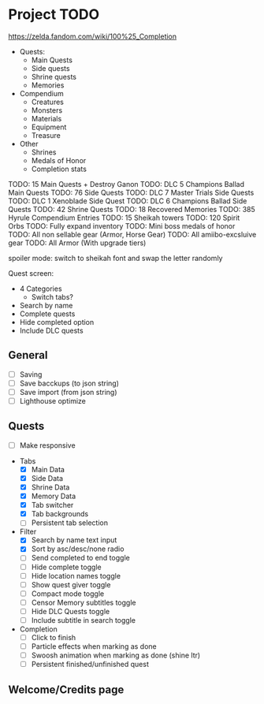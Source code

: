 # Project TODO

<https://zelda.fandom.com/wiki/100%25_Completion>

- Quests:
  - Main Quests
  - Side quests
  - Shrine quests
  - Memories
- Compendium
  - Creatures
  - Monsters
  - Materials
  - Equipment
  - Treasure
- Other
  - Shrines
  - Medals of Honor
  - Completion stats

TODO: 15 Main Quests + Destroy Ganon
TODO: DLC 5 Champions Ballad Main Quests
TODO: 76 Side Quests
TODO: DLC 7 Master Trials Side Quests
TODO: DLC 1 Xenoblade Side Quest
TODO: DLC 6 Champions Ballad Side Quests
TODO: 42 Shrine Quests
TODO: 18 Recovered Memories
TODO: 385 Hyrule Compendium Entries
TODO: 15 Sheikah towers
TODO: 120 Spirit Orbs
TODO: Fully expand inventory
TODO: Mini boss medals of honor
TODO: All non sellable gear (Armor, Horse Gear)
TODO: All amiibo-excsluive gear
TODO: All Armor (With upgrade tiers)

spoiler mode: switch to sheikah font and swap the letter randomly

Quest screen:

- 4 Categories
  - Switch tabs?
- Search by name
- Complete quests
- Hide completed option
- Include DLC quests

## General

- [ ] Saving
- [ ] Save bacckups (to json string)
- [ ] Save import (from json string)
- [ ] Lighthouse optimize
  
## Quests

- [ ] Make responsive

- Tabs
  - [x] Main Data
  - [x] Side Data
  - [x] Shrine Data
  - [x] Memory Data
  - [x] Tab switcher
  - [x] Tab backgrounds
  - [ ] Persistent tab selection

- Filter
  - [x] Search by name text input
  - [x] Sort by asc/desc/none radio
  - [ ] Send completed to end toggle
  - [ ] Hide complete toggle
  - [ ] Hide location names toggle
  - [ ] Show quest giver toggle
  - [ ] Compact mode toggle
  - [ ] Censor Memory subtitles toggle
  - [ ] Hide DLC Quests toggle
  - [ ] Include subtitle in search toggle

- Completion
  - [ ] Click to finish
  - [ ] Particle effects when marking as done
  - [ ] Swoosh animation when marking as done (shine ltr)
  - [ ] Persistent finished/unfinished quest

## Welcome/Credits page
